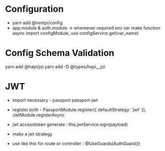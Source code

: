 # Configuration

- yarn add @nestjs/config
- app.module & auth.module -> whereever required env var make function async import configModule, use configService.get(var_name)

# Config Schema Validation
yarn add @hapi/joi
yarn add -D @types/hapi__joi



# JWT 
- import necessary - passport passport-jwt 
- register both - PassportModule.register({ defaultStrategy: 'jwt' }),
                JwtModule.registerAsync

- jwt accesstoken generate : this.jwtService.sign(payload)
- make a jwt strategy 
- use like this for route or controller : @UseGuards(AuthGuard())